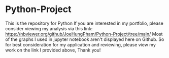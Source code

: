 # Python-Project
This is the repository for Python 
If you are interested in my portfolio, please consider viewing my analysis via this link:
 https://nbviewer.org/github/JoeHungPham/Python-Project/tree/main/
Most of the graphs I used in jupyter notebook aren't displayed here on Github. 
So for best consideration for my application and reviewing, please view my work on the link I provided above, Thank you!
 
